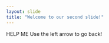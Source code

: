 ```yaml
---
layout: slide
title: "Welcome to our second slide!"
---
```

HELP ME
Use the left arrow to go back!